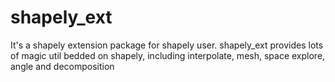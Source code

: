 # shapely_ext
It's a shapely extension package for shapely user.
shapely_ext provides lots of magic util bedded on shapely, including interpolate, mesh, space explore,
 angle and decomposition